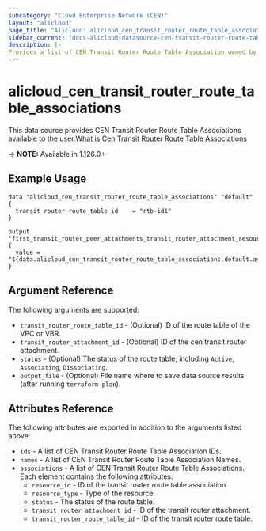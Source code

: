 ```yaml
---
subcategory: "Cloud Enterprise Network (CEN)"
layout: "alicloud"
page_title: "Alicloud: alicloud_cen_transit_router_route_table_associations"
sidebar_current: "docs-alicloud-datasource-cen-transit-router-route-table-associations"
description: |-
Provides a list of CEN Transit Router Route Table Association owned by an Alibaba Cloud account.
---
```


# alicloud\_cen\_transit\_router\_route\_table\_associations

This data source provides CEN Transit Router Route Table Associations available to the user.[What is Cen Transit Router Route Table Associations](https://help.aliyun.com/document_detail/261243.html)

-> **NOTE:** Available in 1.126.0+

## Example Usage

```
data "alicloud_cen_transit_router_route_table_associations" "default" {
  transit_router_route_table_id    = "rtb-id1"
}

output "first_transit_router_peer_attachments_transit_router_attachment_resource_type" {
  value = "${data.alicloud_cen_transit_router_route_table_associations.default.associations.0.resource_type}"
}
```

## Argument Reference

The following arguments are supported:

* `transit_router_route_table_id` - (Optional) ID of the route table of the VPC or VBR.
* `transit_router_attachment_id` - (Optional) ID of the cen transit router attachment.  
* `status` - (Optional) The status of the route table, including `Active`, `Associating`, `Dissociating`.
* `output_file` - (Optional) File name where to save data source results (after running `terraform plan`).

## Attributes Reference

The following attributes are exported in addition to the arguments listed above:

* `ids` - A list of CEN Transit Router Route Table Association IDs.
* `names` - A list of CEN Transit Router Route Table Association Names.
* `associations` - A list of CEN Transit Router Route Table Associations. Each element contains the following attributes:
    * `resource_id` - ID of the transit router route table association.
    * `resource_type` - Type of the resource.
    * `status` - The status of the route table.
    * `transit_router_attachment_id` - ID of the transit router attachment.
    * `transit_router_route_table_id` - ID of the transit router route table.

